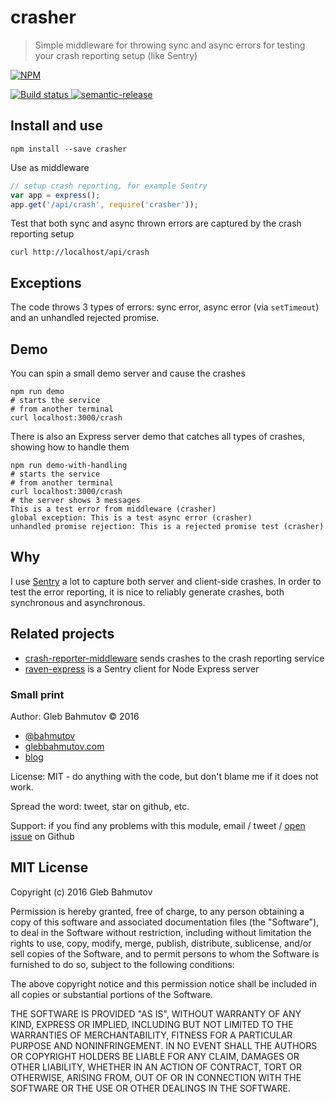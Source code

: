 # crasher

> Simple middleware for throwing sync and async errors for testing your crash reporting setup (like Sentry)

[![NPM][crasher-icon] ][crasher-url]

[![Build status][crasher-ci-image] ][crasher-ci-url]
[![semantic-release][semantic-image] ][semantic-url]

## Install and use

    npm install --save crasher

Use as middleware

```js
// setup crash reporting, for example Sentry
var app = express();
app.get('/api/crash', require('crasher'));
```

Test that both sync and async thrown errors are captured by the crash reporting setup

    curl http://localhost/api/crash

## Exceptions

The code throws 3 types of errors: sync error, async error (via `setTimeout`) and an unhandled
rejected promise.

## Demo

You can spin a small demo server and cause the crashes

    npm run demo
    # starts the service
    # from another terminal
    curl localhost:3000/crash

There is also an Express server demo that catches all types of crashes, showing how to
handle them

    npm run demo-with-handling
    # starts the service
    # from another terminal
    curl localhost:3000/crash
    # the server shows 3 messages
    This is a test error from middleware (crasher)
    global exception: This is a test async error (crasher)
    unhandled promise rejection: This is a rejected promise test (crasher)

## Why

I use [Sentry](https://glebbahmutov.com/blog/tags/sentry/) a lot to capture both server and client-side crashes.
In order to test the error reporting, it is nice to reliably generate crashes, both synchronous
and asynchronous.

## Related projects

* [crash-reporter-middleware](https://github.com/bahmutov/crash-reporter-middleware)
  sends crashes to the crash reporting service
* [raven-express](https://github.com/bahmutov/raven-express) is a Sentry client for Node Express server

### Small print

Author: Gleb Bahmutov &copy; 2016

* [@bahmutov](https://twitter.com/bahmutov)
* [glebbahmutov.com](http://glebbahmutov.com)
* [blog](http://glebbahmutov.com/blog/)

License: MIT - do anything with the code, but don't blame me if it does not work.

Spread the word: tweet, star on github, etc.

Support: if you find any problems with this module, email / tweet /
[open issue](https://github.com/bahmutov/crasher/issues) on Github

## MIT License

Copyright (c) 2016 Gleb Bahmutov

Permission is hereby granted, free of charge, to any person
obtaining a copy of this software and associated documentation
files (the "Software"), to deal in the Software without
restriction, including without limitation the rights to use,
copy, modify, merge, publish, distribute, sublicense, and/or sell
copies of the Software, and to permit persons to whom the
Software is furnished to do so, subject to the following
conditions:

The above copyright notice and this permission notice shall be
included in all copies or substantial portions of the Software.

THE SOFTWARE IS PROVIDED "AS IS", WITHOUT WARRANTY OF ANY KIND,
EXPRESS OR IMPLIED, INCLUDING BUT NOT LIMITED TO THE WARRANTIES
OF MERCHANTABILITY, FITNESS FOR A PARTICULAR PURPOSE AND
NONINFRINGEMENT. IN NO EVENT SHALL THE AUTHORS OR COPYRIGHT
HOLDERS BE LIABLE FOR ANY CLAIM, DAMAGES OR OTHER LIABILITY,
WHETHER IN AN ACTION OF CONTRACT, TORT OR OTHERWISE, ARISING
FROM, OUT OF OR IN CONNECTION WITH THE SOFTWARE OR THE USE OR
OTHER DEALINGS IN THE SOFTWARE.

[crasher-icon]: https://nodei.co/npm/crasher.png?downloads=true
[crasher-url]: https://npmjs.org/package/crasher
[crasher-ci-image]: https://travis-ci.org/bahmutov/crasher.png?branch=master
[crasher-ci-url]: https://travis-ci.org/bahmutov/crasher
[semantic-image]: https://img.shields.io/badge/%20%20%F0%9F%93%A6%F0%9F%9A%80-semantic--release-e10079.svg
[semantic-url]: https://github.com/semantic-release/semantic-release



